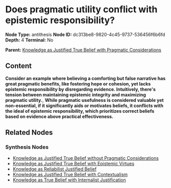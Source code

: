 # Does pragmatic utility conflict with epistemic responsibility?

**Node Type:** antithesis
**Node ID:** dc313be8-9820-4c45-9737-536456f6b6fd
**Depth:** 4
**Terminal:** No

**Parent:** [Knowledge as Justified True Belief with Pragmatic Considerations](knowledge-as-justified-true-belief-with-pragmatic-considerations-synthesis-3f4b5f7d-21af-445e-a649-c93d0ba13fdc.md)

## Content

**Consider an example where believing a comforting but false narrative has great pragmatic benefits, like fostering hope or cohesion, yet lacks epistemic responsibility by disregarding evidence. Intuitively, there's tension between maintaining epistemic integrity and maximizing pragmatic utility.**, **While pragmatic usefulness is considered valuable yet non-essential, if it significantly aids or motivates beliefs, it conflicts with the ideal of epistemic responsibility, which prioritizes correct beliefs based on evidence above practical effectiveness.**

## Related Nodes

### Synthesis Nodes

- [Knowledge as Justified True Belief without Pragmatic Considerations](knowledge-as-justified-true-belief-without-pragmatic-considerations-synthesis-4785f8ad-c6ec-4a06-8dd4-be5718bf2a83.md)
- [Knowledge as Justified True Belief with Epistemic Virtues](knowledge-as-justified-true-belief-with-epistemic-virtues-synthesis-ea5ca60b-319b-4793-9fb8-48b7164acaef.md)
- [Knowledge as Reliabilist Justified Belief](knowledge-as-reliabilist-justified-belief-synthesis-efbf8d2f-d113-4263-97b8-63e7b588467e.md)
- [Knowledge as Justified True Belief with Contextualism](knowledge-as-justified-true-belief-with-contextualism-synthesis-17dd751d-b17f-4ff6-bb04-b681e4e15179.md)
- [Knowledge as True Belief with Internalist Justification](knowledge-as-true-belief-with-internalist-justification-synthesis-096f09e1-3083-4a7a-aa91-ca1ded379292.md)
